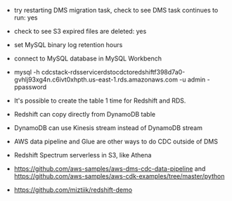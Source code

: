 * try restarting DMS migration task, check to see DMS task continues to run: yes
* check to see S3 expired files are deleted: yes
* set MySQL binary log retention hours
* connect to MySQL database in MySQL Workbench
* mysql -h cdcstack-rdsservicerdstocdctoredshiftf398d7a0-gvhlj93xg4n.c6ivt0xhpth.us-east-1.rds.amazonaws.com -u admin -ppassword

* It's possible to create the table 1 time for Redshift and RDS.
* Redshift can copy directly from DynamoDB table
* DynamoDB can use Kinesis stream instead of DynamoDB stream
* AWS data pipeline and Glue are other ways to do CDC outside of DMS
* Redshift Spectrum serverless in S3, like Athena

* https://github.com/aws-samples/aws-dms-cdc-data-pipeline and https://github.com/aws-samples/aws-cdk-examples/tree/master/python
* https://github.com/miztiik/redshift-demo
